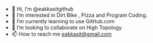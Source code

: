 - 👋 Hi, I’m @eakkasitgithub
- 👀 I’m interested in Dirt Bike , Pizza and Program Coding.
- 🌱 I’m currently learning to use GitHub.com
- 💞️ I’m looking to collaborate on High Topology
- 📫 How to reach me eakkasit@gmail.com

<!---
eakkasitgithub/eakkasitgithub is a ✨ special ✨ repository because its `README.md` (this file) appears on your GitHub profile.
You can click the Preview link to take a look at your changes.
--->
